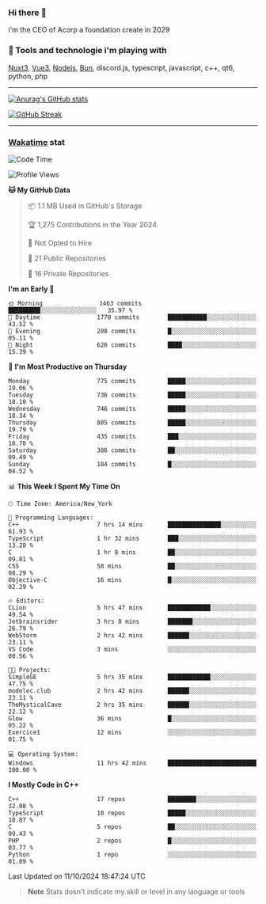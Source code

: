### Hi there 👋

i'm the CEO of Acorp a foundation create in 2029  

### 🧰 Tools and technologie i'm playing with

[Nuxt3](https://nuxt.com), [Vue3](https://vuejs.org/), [Nodejs](https://nodejs.org), [Bun](https://bun.sh/), discord.js, typescript, javascript, c++, qt6, python, php

---

[![Anurag's GitHub stats](https://github-readme-stats.vercel.app/api?username=ackimixs&show_icons=true&theme=github_dark&count_private=true)](https://www.ackimixs.xyz)

[![GitHub Streak](https://github-readme-streak-stats.herokuapp.com?user=Ackimixs&theme=github-dark-blue&date_format=j%20M%5B%20Y%5D&mode=weekly)](https://git.io/streak-stats)

---
 
 ### [Wakatime](https://wakatime.com/) stat

<!--START_SECTION:waka-->
![Code Time](http://img.shields.io/badge/Code%20Time-1%2C292%20hrs%2021%20mins-blue)

![Profile Views](http://img.shields.io/badge/Profile%20Views-0-blue)

**🐱 My GitHub Data** 

> 📦 1.1 MB Used in GitHub's Storage 
 > 
> 🏆 1,275 Contributions in the Year 2024
 > 
> 🚫 Not Opted to Hire
 > 
> 📜 21 Public Repositories 
 > 
> 🔑 16 Private Repositories 
 > 
**I'm an Early 🐤** 

```text
🌞 Morning                1463 commits        █████████░░░░░░░░░░░░░░░░   35.97 % 
🌆 Daytime                1770 commits        ███████████░░░░░░░░░░░░░░   43.52 % 
🌃 Evening                208 commits         █░░░░░░░░░░░░░░░░░░░░░░░░   05.11 % 
🌙 Night                  626 commits         ████░░░░░░░░░░░░░░░░░░░░░   15.39 % 
```
📅 **I'm Most Productive on Thursday** 

```text
Monday                   775 commits         █████░░░░░░░░░░░░░░░░░░░░   19.06 % 
Tuesday                  736 commits         █████░░░░░░░░░░░░░░░░░░░░   18.10 % 
Wednesday                746 commits         █████░░░░░░░░░░░░░░░░░░░░   18.34 % 
Thursday                 805 commits         █████░░░░░░░░░░░░░░░░░░░░   19.79 % 
Friday                   435 commits         ███░░░░░░░░░░░░░░░░░░░░░░   10.70 % 
Saturday                 386 commits         ██░░░░░░░░░░░░░░░░░░░░░░░   09.49 % 
Sunday                   184 commits         █░░░░░░░░░░░░░░░░░░░░░░░░   04.52 % 
```


📊 **This Week I Spent My Time On** 

```text
🕑︎ Time Zone: America/New_York

💬 Programming Languages: 
C++                      7 hrs 14 mins       ███████████████░░░░░░░░░░   61.93 % 
TypeScript               1 hr 32 mins        ███░░░░░░░░░░░░░░░░░░░░░░   13.20 % 
C                        1 hr 8 mins         ██░░░░░░░░░░░░░░░░░░░░░░░   09.81 % 
CSS                      58 mins             ██░░░░░░░░░░░░░░░░░░░░░░░   08.29 % 
Objective-C              16 mins             █░░░░░░░░░░░░░░░░░░░░░░░░   02.29 % 

🔥 Editors: 
CLion                    5 hrs 47 mins       ████████████░░░░░░░░░░░░░   49.54 % 
Jetbrainsrider           3 hrs 8 mins        ███████░░░░░░░░░░░░░░░░░░   26.79 % 
WebStorm                 2 hrs 42 mins       ██████░░░░░░░░░░░░░░░░░░░   23.11 % 
VS Code                  3 mins              ░░░░░░░░░░░░░░░░░░░░░░░░░   00.56 % 

🐱‍💻 Projects: 
SimpleGE                 5 hrs 35 mins       ████████████░░░░░░░░░░░░░   47.75 % 
modelec.club             2 hrs 42 mins       ██████░░░░░░░░░░░░░░░░░░░   23.11 % 
TheMysticalCave          2 hrs 35 mins       ██████░░░░░░░░░░░░░░░░░░░   22.12 % 
Glow                     36 mins             █░░░░░░░░░░░░░░░░░░░░░░░░   05.22 % 
Exercice1                12 mins             ░░░░░░░░░░░░░░░░░░░░░░░░░   01.75 % 

💻 Operating System: 
Windows                  11 hrs 42 mins      █████████████████████████   100.00 % 
```

**I Mostly Code in C++** 

```text
C++                      17 repos            ████████░░░░░░░░░░░░░░░░░   32.08 % 
TypeScript               10 repos            █████░░░░░░░░░░░░░░░░░░░░   18.87 % 
C                        5 repos             ██░░░░░░░░░░░░░░░░░░░░░░░   09.43 % 
PHP                      2 repos             █░░░░░░░░░░░░░░░░░░░░░░░░   03.77 % 
Python                   1 repo              ░░░░░░░░░░░░░░░░░░░░░░░░░   01.89 % 
```




 Last Updated on 11/10/2024 18:47:24 UTC
<!--END_SECTION:waka-->

> **Note**
> Stats dosn't indicate my skill or level in any language or tools
